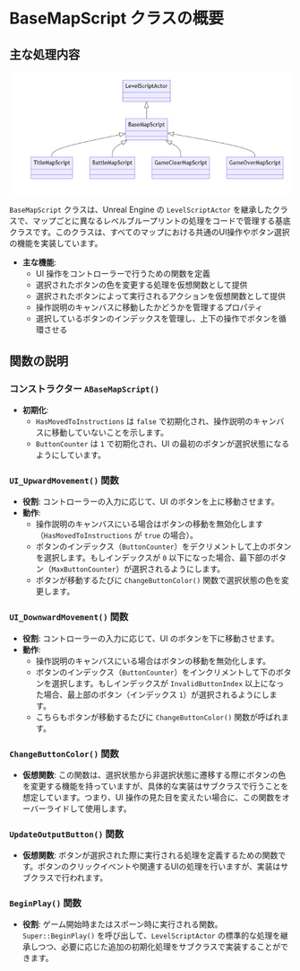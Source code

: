 # BaseMapScript クラスの概要

## 主な処理内容

![Level_ClassDiagrams](Images/Level_ClassDiagrams.png)

`BaseMapScript` クラスは、Unreal Engine の `LevelScriptActor` を継承したクラスで、マップごとに異なるレベルブループリントの処理をコードで管理する基底クラスです。このクラスは、すべてのマップにおける共通のUI操作やボタン選択の機能を実装しています。

- **主な機能**:
  - UI 操作をコントローラーで行うための関数を定義
  - 選択されたボタンの色を変更する処理を仮想関数として提供
  - 選択されたボタンによって実行されるアクションを仮想関数として提供
  - 操作説明のキャンバスに移動したかどうかを管理するプロパティ
  - 選択しているボタンのインデックスを管理し、上下の操作でボタンを循環させる

## 関数の説明

### コンストラクター `ABaseMapScript()`

- **初期化**:
  - `HasMovedToInstructions` は `false` で初期化され、操作説明のキャンバスに移動していないことを示します。
  - `ButtonCounter` は `1` で初期化され、UI の最初のボタンが選択状態になるようにしています。

### `UI_UpwardMovement()` 関数

- **役割**: コントローラーの入力に応じて、UI のボタンを上に移動させます。
- **動作**:
  - 操作説明のキャンバスにいる場合はボタンの移動を無効化します（`HasMovedToInstructions` が `true` の場合）。
  - ボタンのインデックス（`ButtonCounter`）をデクリメントして上のボタンを選択します。もしインデックスが `0` 以下になった場合、最下部のボタン（`MaxButtonCounter`）が選択されるようにします。
  - ボタンが移動するたびに `ChangeButtonColor()` 関数で選択状態の色を変更します。

### `UI_DownwardMovement()` 関数

- **役割**: コントローラーの入力に応じて、UI のボタンを下に移動させます。
- **動作**:
  - 操作説明のキャンバスにいる場合はボタンの移動を無効化します。
  - ボタンのインデックス（`ButtonCounter`）をインクリメントして下のボタンを選択します。もしインデックスが `InvalidButtonIndex` 以上になった場合、最上部のボタン（インデックス `1`）が選択されるようにします。
  - こちらもボタンが移動するたびに `ChangeButtonColor()` 関数が呼ばれます。

### `ChangeButtonColor()` 関数

- **仮想関数**: この関数は、選択状態から非選択状態に遷移する際にボタンの色を変更する機能を持っていますが、具体的な実装はサブクラスで行うことを想定しています。つまり、UI 操作の見た目を変えたい場合に、この関数をオーバーライドして使用します。

### `UpdateOutputButton()` 関数

- **仮想関数**: ボタンが選択された際に実行される処理を定義するための関数です。ボタンのクリックイベントや関連するUIの処理を行いますが、実装はサブクラスで行われます。

### `BeginPlay()` 関数

- **役割**: ゲーム開始時またはスポーン時に実行される関数。`Super::BeginPlay()` を呼び出して、`LevelScriptActor` の標準的な処理を継承しつつ、必要に応じた追加の初期化処理をサブクラスで実装することができます。
